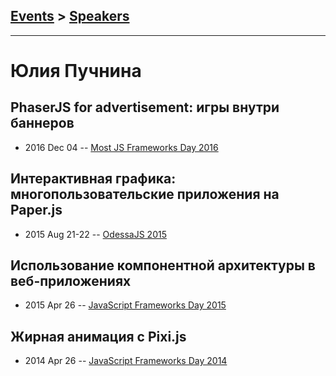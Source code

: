 ## [Events](../README.md) > [Speakers](../speakers.md)
---

# Юлия Пучнина

## PhaserJS for advertisement: игры внутри баннеров
- 2016 Dec 04 -- [Most JS Frameworks Day 2016](https://frameworksdays.com/event/most-js-fwdays-2016/review/phaser-js-for-advertisment)    
## Интерактивная графика: многопользовательские приложения на Paper.js
- 2015 Aug 21-22 -- [OdessaJS 2015](https://www.youtube.com/watch?v=qsyAvFVksY8)    
## Использование компонентной архитектуры в веб-приложениях
- 2015 Apr 26 -- [JavaScript Frameworks Day 2015](http://frameworksdays.com/event/js-frameworks-day-2015/review/komponentnaia-arkhitektura-v-web-prilozheniiakn)    
## Жирная анимация с Pixi.js
- 2014 Apr 26 -- [JavaScript Frameworks Day 2014](http://frameworksdays.com/event/js-frameworks-day-2014/review/jirnaia-animatsyia-s-Pixi-js)    
